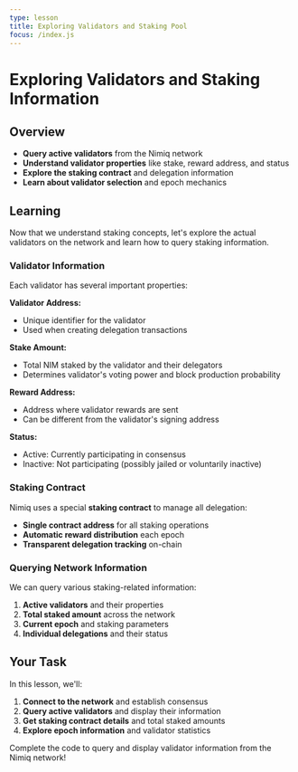 ```yaml
---
type: lesson
title: Exploring Validators and Staking Pool
focus: /index.js
---
```


# Exploring Validators and Staking Information

## Overview

- **Query active validators** from the Nimiq network
- **Understand validator properties** like stake, reward address, and status
- **Explore the staking contract** and delegation information
- **Learn about validator selection** and epoch mechanics

## Learning

Now that we understand staking concepts, let's explore the actual validators on the network and learn how to query staking information.

### Validator Information

Each validator has several important properties:

**Validator Address:**
- Unique identifier for the validator
- Used when creating delegation transactions

**Stake Amount:**
- Total NIM staked by the validator and their delegators
- Determines validator's voting power and block production probability

**Reward Address:**
- Address where validator rewards are sent
- Can be different from the validator's signing address

**Status:**
- Active: Currently participating in consensus
- Inactive: Not participating (possibly jailed or voluntarily inactive)

### Staking Contract

Nimiq uses a special **staking contract** to manage all delegation:

- **Single contract address** for all staking operations
- **Automatic reward distribution** each epoch
- **Transparent delegation tracking** on-chain

### Querying Network Information

We can query various staking-related information:

1. **Active validators** and their properties
2. **Total staked amount** across the network
3. **Current epoch** and staking parameters
4. **Individual delegations** and their status

## Your Task

In this lesson, we'll:

1. **Connect to the network** and establish consensus
2. **Query active validators** and display their information
3. **Get staking contract details** and total staked amounts
4. **Explore epoch information** and validator statistics

Complete the code to query and display validator information from the Nimiq network! 

